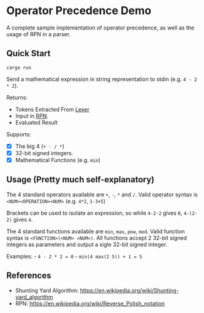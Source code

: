 # Operator Precedence Demo
A complete sample implementation of operator precedence, as well as the usage of RPN in a parser.

## Quick Start
```
cargo run
```

Send a mathematical expression in string representation to stdin (e.g. `4 - 2 * 2`).

Returns:
- Tokens Extracted From [Lexer](https://github.com/t0a5ted/operator_precedence/blob/master/src/lexer.rs)
- Input in [RPN](https://en.wikipedia.org/wiki/Reverse_Polish_notation).
- Evaluated Result

Supports:
- [x] The big 4 (`+ - / *`)
- [x] 32-bit signed integers. 
- [x] Mathematical Functions (e.g. `min`)

## Usage (Pretty much self-explanatory)
The 4 standard operators available are `+`, `-`, `*` and `/`.
Valid operator syntax is `<NUM><OPERATION><NUM>` (e.g. `4*2`, `1-3+5`)

Brackets can be used to isolate an expression, so while `4-2-2` gives `0`, `4-(2-2)` gives `4`.

The 4 standard functions available are `min`, `max`, `pow`, `mod`.
Valid function syntax is `<FUNCTION>(<NUM> <NUM>)`. All functions accept 2 32-bit signed integers as parameters and output a sigle 32-bit signed integer.

Examples:
	- `4 - 2 * 2 = 0`
	- `min(4 max(2 5)) + 1 = 5`

## References
- Shunting Yard Algorithm: https://en.wikipedia.org/wiki/Shunting-yard_algorithm
- RPN: https://en.wikipedia.org/wiki/Reverse_Polish_notation
